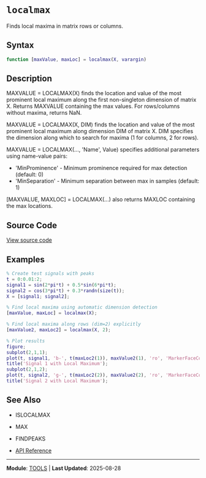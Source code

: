# `localmax`

Finds local maxima in matrix rows or columns.

## Syntax

```matlab
function [maxValue, maxLoc] = localmax(X, varargin)
```

## Description

MAXVALUE = LOCALMAX(X) finds the location and value of the most prominent local maximum along the first non-singleton dimension of matrix X. Returns MAXVALUE containing the max values. For rows/columns without maxima, returns NaN.

MAXVALUE = LOCALMAX(X, DIM) finds the location and value of the most prominent local maximum along dimension DIM of matrix X. DIM specifies the dimension along which to search for maxima (1 for columns, 2 for rows).

MAXVALUE = LOCALMAX(..., 'Name', Value) specifies additional
parameters using name-value pairs:
- 'MinProminence' - Minimum prominence required for max detection
(default: 0)
- 'MinSeparation' - Minimum separation between max in samples
(default: 1)

[MAXVALUE, MAXLOC] = LOCALMAX(...) also returns MAXLOC containing the max locations.

## Source Code

[View source code](https://github.com/BSICoS/biosigmat/tree/main/src/tools/localmax.m)

## Examples

```matlab
% Create test signals with peaks
t = 0:0.01:2;
signal1 = sin(2*pi*t) + 0.5*sin(6*pi*t);
signal2 = cos(3*pi*t) + 0.3*randn(size(t));
X = [signal1; signal2];

% Find local maxima using automatic dimension detection
[maxValue, maxLoc] = localmax(X);

% Find local maxima along rows (dim=2) explicitly
[maxValue2, maxLoc2] = localmax(X, 2);

% Plot results
figure;
subplot(2,1,1);
plot(t, signal1, 'b-', t(maxLoc2(1)), maxValue2(1), 'ro', 'MarkerFaceColor', 'r');
title('Signal 1 with Local Maximum');
subplot(2,1,2);
plot(t, signal2, 'g-', t(maxLoc2(2)), maxValue2(2), 'ro', 'MarkerFaceColor', 'r');
title('Signal 2 with Local Maximum');
```

## See Also

- ISLOCALMAX
- MAX
- FINDPEAKS

- [API Reference](../index.md)

---

**Module**: [TOOLS](index.md) | **Last Updated**: 2025-08-28
